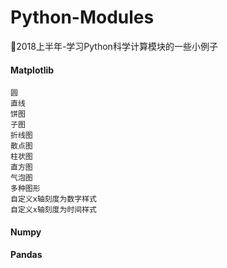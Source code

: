 # Python-Modules
🚀2018上半年-学习Python科学计算模块的一些小例子

#### Matplotlib

```
圆
直线
饼图
子图
折线图
散点图
柱状图
直方图
气泡图
多种图形
自定义x轴刻度为数字样式
自定义x轴刻度为时间样式

```

#### Numpy

#### Pandas
